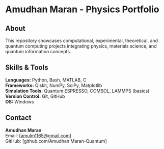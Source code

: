 
# Amudhan Maran - Physics Portfolio

## About
This repository showcases computational, experimental, theoretical,  and quantum computing projects integrating physics, materials science, and quantum information concepts.

## Skills & Tools
**Languages:** Python, Bash, MATLAB, C  
**Frameworks:** Qiskit, NumPy, SciPy, Matplotlib  
**Simulation Tools:** Quantum ESPRESSO, COMSOL, LAMMPS (basics)  
**Version Control:** Git, GitHub  
**OS:** Windows  

## Contact
**Amudhan Maran**  
Email: [amulm1165@gmail.com]  
GitHub: [github.com/Amudhan Maran-Quantum]
